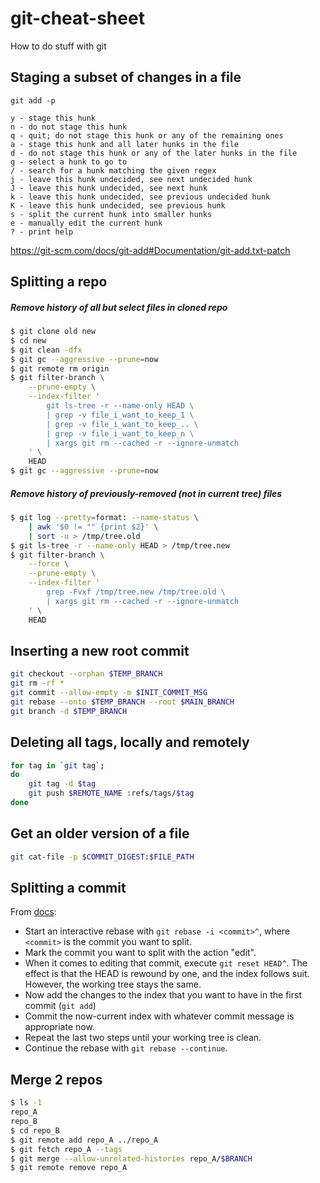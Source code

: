git-cheat-sheet
===============

How to do stuff with git

Staging a subset of changes in a file
-------------------------------------

    git add -p

    y - stage this hunk
    n - do not stage this hunk
    q - quit; do not stage this hunk or any of the remaining ones
    a - stage this hunk and all later hunks in the file
    d - do not stage this hunk or any of the later hunks in the file
    g - select a hunk to go to
    / - search for a hunk matching the given regex
    j - leave this hunk undecided, see next undecided hunk
    J - leave this hunk undecided, see next hunk
    k - leave this hunk undecided, see previous undecided hunk
    K - leave this hunk undecided, see previous hunk
    s - split the current hunk into smaller hunks
    e - manually edit the current hunk
    ? - print help

https://git-scm.com/docs/git-add#Documentation/git-add.txt-patch


Splitting a repo
----------------

##### Remove history of all but select files in cloned repo
```sh
$ git clone old new
$ cd new
$ git clean -dfx
$ git gc --aggressive --prune=now
$ git remote rm origin
$ git filter-branch \
    --prune-empty \
    --index-filter '
        git ls-tree -r --name-only HEAD \
        | grep -v file_i_want_to_keep_1 \
        | grep -v file_i_want_to_keep_.. \
        | grep -v file_i_want_to_keep_n \
        | xargs git rm --cached -r --ignore-unmatch
    ' \
    HEAD
$ git gc --aggressive --prune=now
```

##### Remove history of previously-removed (not in current tree) files
```sh
$ git log --pretty=format: --name-status \
    | awk '$0 != "" {print $2}' \
    | sort -u > /tmp/tree.old
$ git ls-tree -r --name-only HEAD > /tmp/tree.new
$ git filter-branch \
    --force \
    --prune-empty \
    --index-filter '
        grep -Fvxf /tmp/tree.new /tmp/tree.old \
        | xargs git rm --cached -r --ignore-unmatch
    ' \
    HEAD
```


Inserting a new root commit
---------------------------
```sh
git checkout --orphan $TEMP_BRANCH
git rm -rf *
git commit --allow-empty -m $INIT_COMMIT_MSG
git rebase --onto $TEMP_BRANCH --root $MAIN_BRANCH
git branch -d $TEMP_BRANCH
```


Deleting all tags, locally and remotely
---------------------------------------
```sh
for tag in `git tag`;
do
    git tag -d $tag
    git push $REMOTE_NAME :refs/tags/$tag
done
```


Get an older version of a file
------------------------------

```sh
git cat-file -p $COMMIT_DIGEST:$FILE_PATH
```


Splitting a commit
------------------

From [docs](https://git-scm.com/docs/git-rebase#_splitting_commits):

- Start an interactive rebase with `git rebase -i <commit>^`, where `<commit>`
  is the commit you want to split.
- Mark the commit you want to split with the action "edit".
- When it comes to editing that commit, execute `git reset HEAD^`. The effect
  is that the HEAD is rewound by one, and the index follows suit. However, the
  working tree stays the same.
- Now add the changes to the index that you want to have in the first commit
  (`git add`)
- Commit the now-current index with whatever commit message is appropriate now.
- Repeat the last two steps until your working tree is clean.
- Continue the rebase with `git rebase --continue`.


Merge 2 repos
-------------

```sh
$ ls -1
repo_A
repo_B
$ cd repo_B
$ git remote add repo_A ../repo_A
$ git fetch repo_A --tags
$ git merge --allow-unrelated-histories repo_A/$BRANCH
$ git remote remove repo_A
```
